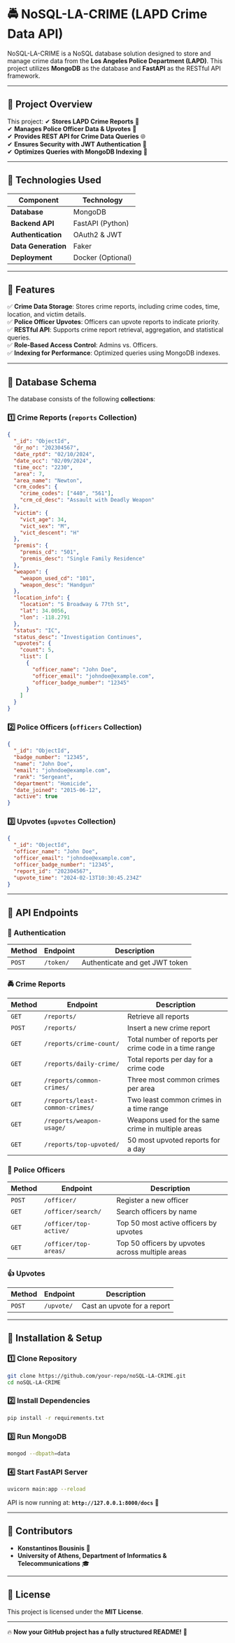 # 🚔 NoSQL-LA-CRIME (LAPD Crime Data API)

NoSQL-LA-CRIME is a NoSQL database solution designed to store and manage crime data from the **Los Angeles Police Department (LAPD)**. This project utilizes **MongoDB** as the database and **FastAPI** as the RESTful API framework. 

---

## 📌 Project Overview
This project:
✔ **Stores LAPD Crime Reports** 📂  
✔ **Manages Police Officer Data & Upvotes** 👮  
✔ **Provides REST API for Crime Data Queries** 🌐  
✔ **Ensures Security with JWT Authentication** 🔐  
✔ **Optimizes Queries with MongoDB Indexing** 🚀  

---

## 📌 Technologies Used
| Component     | Technology |
|--------------|------------|
| **Database** | MongoDB |
| **Backend API** | FastAPI (Python) |
| **Authentication** | OAuth2 & JWT |
| **Data Generation** | Faker |
| **Deployment** | Docker (Optional) |

---

## 📌 Features
✅ **Crime Data Storage**: Stores crime reports, including crime codes, time, location, and victim details.  
✅ **Police Officer Upvotes**: Officers can upvote reports to indicate priority.  
✅ **RESTful API**: Supports crime report retrieval, aggregation, and statistical queries.  
✅ **Role-Based Access Control**: Admins vs. Officers.  
✅ **Indexing for Performance**: Optimized queries using MongoDB indexes.  

---

## 📌 Database Schema
The database consists of the following **collections**:

### 1️⃣ Crime Reports (`reports` Collection)
```json
{
  "_id": "ObjectId",
  "dr_no": "202304567",
  "date_rptd": "02/10/2024",
  "date_occ": "02/09/2024",
  "time_occ": "2230",
  "area": 7,
  "area_name": "Newton",
  "crm_codes": {
    "crime_codes": ["440", "561"],
    "crm_cd_desc": "Assault with Deadly Weapon"
  },
  "victim": {
    "vict_age": 34,
    "vict_sex": "M",
    "vict_descent": "H"
  },
  "premis": {
    "premis_cd": "501",
    "premis_desc": "Single Family Residence"
  },
  "weapon": {
    "weapon_used_cd": "101",
    "weapon_desc": "Handgun"
  },
  "location_info": {
    "location": "S Broadway & 77th St",
    "lat": 34.0056,
    "lon": -118.2791
  },
  "status": "IC",
  "status_desc": "Investigation Continues",
  "upvotes": {
    "count": 5,
    "list": [
      {
        "officer_name": "John Doe",
        "officer_email": "johndoe@example.com",
        "officer_badge_number": "12345"
      }
    ]
  }
}
```

### 2️⃣ Police Officers (`officers` Collection)
```json
{
  "_id": "ObjectId",
  "badge_number": "12345",
  "name": "John Doe",
  "email": "johndoe@example.com",
  "rank": "Sergeant",
  "department": "Homicide",
  "date_joined": "2015-06-12",
  "active": true
}
```

### 3️⃣ Upvotes (`upvotes` Collection)
```json
{
  "_id": "ObjectId",
  "officer_name": "John Doe",
  "officer_email": "johndoe@example.com",
  "officer_badge_number": "12345",
  "report_id": "202304567",
  "upvote_time": "2024-02-13T10:30:45.234Z"
}
```

---

## 📌 API Endpoints
### 🔑 Authentication
| Method | Endpoint | Description |
|--------|------------|------------------|
| `POST` | `/token/` | Authenticate and get JWT token |

### 🚔 Crime Reports
| Method | Endpoint | Description |
|--------|------------|------------------|
| `GET` | `/reports/` | Retrieve all reports |
| `POST` | `/reports/` | Insert a new crime report |
| `GET` | `/reports/crime-count/` | Total number of reports per crime code in a time range |
| `GET` | `/reports/daily-crime/` | Total reports per day for a crime code |
| `GET` | `/reports/common-crimes/` | Three most common crimes per area |
| `GET` | `/reports/least-common-crimes/` | Two least common crimes in a time range |
| `GET` | `/reports/weapon-usage/` | Weapons used for the same crime in multiple areas |
| `GET` | `/reports/top-upvoted/` | 50 most upvoted reports for a day |

### 👮 Police Officers
| Method | Endpoint | Description |
|--------|------------|------------------|
| `POST` | `/officer/` | Register a new officer |
| `GET` | `/officer/search/` | Search officers by name |
| `GET` | `/officer/top-active/` | Top 50 most active officers by upvotes |
| `GET` | `/officer/top-areas/` | Top 50 officers by upvotes across multiple areas |

### 👍 Upvotes
| Method | Endpoint | Description |
|--------|------------|------------------|
| `POST` | `/upvote/` | Cast an upvote for a report |

---

## 📌 Installation & Setup
### 1️⃣ Clone Repository
```sh
git clone https://github.com/your-repo/noSQL-LA-CRIME.git
cd noSQL-LA-CRIME
```

### 2️⃣ Install Dependencies
```sh
pip install -r requirements.txt
```

### 3️⃣ Run MongoDB
```sh
mongod --dbpath=data
```

### 4️⃣ Start FastAPI Server
```sh
uvicorn main:app --reload
```
API is now running at: **`http://127.0.0.1:8000/docs`** 🎉

---

## 📌 Contributors
- **Konstantinos Bousinis** 🚀
- **University of Athens, Department of Informatics & Telecommunications** 🎓

---

## 📌 License
This project is licensed under the **MIT License**.

---

🔥 **Now your GitHub project has a fully structured README!** 🚀